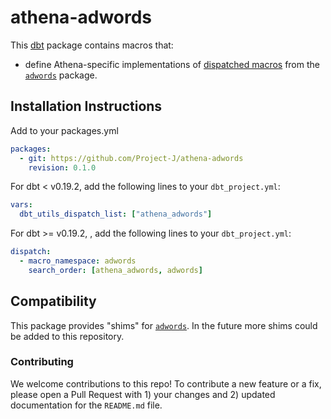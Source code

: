 # athena-adwords
This [dbt](https://github.com/fishtown-analytics/dbt) package contains macros
that:

- define Athena-specific implementations of [dispatched macros](https://docs.getdbt.com/reference/dbt-jinja-functions/adapter/#dispatch) from the [`adwords`](https://github.com/dbt-labs/adwords) package.

## Installation Instructions

Add to your packages.yml

```yaml
packages:
  - git: https://github.com/Project-J/athena-adwords
    revision: 0.1.0
```

For dbt < v0.19.2, add the following lines to your `dbt_project.yml`:

```yaml
vars:
  dbt_utils_dispatch_list: ["athena_adwords"]
```

For dbt >= v0.19.2, , add the following lines to your `dbt_project.yml`:

```yaml
dispatch:
  - macro_namespace: adwords
    search_order: [athena_adwords, adwords]
```

## Compatibility

This package provides "shims" for [`adwords`](https://github.com/dbt-labs/adwords).
In the future more shims could be added to this repository.

### Contributing

We welcome contributions to this repo! To contribute a new feature or a fix,
please open a Pull Request with 1) your changes and 2) updated documentation for
the `README.md` file.
